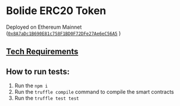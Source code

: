 # Bolide ERC20 Token
Deployed on Ethereum Mainnet ([`0x8A7aDc1B690E81c758F1BD0F72DFe27Ae6eC56A5`](https://etherscan.io/token/0x8a7adc1b690e81c758f1bd0f72dfe27ae6ec56a5 "BLID token") )

## [Tech Requirements](../README.md#tech-requirements)

## How to run tests:
1. Run the `npm i `
2. Run the `truffle compile` command to compile the smart contracts
3. Run the `truffle test test`
